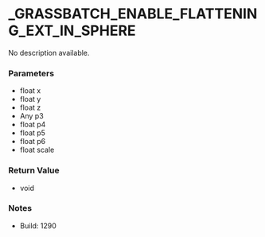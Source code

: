 # _GRASSBATCH_ENABLE_FLATTENING_EXT_IN_SPHERE

No description available.

### Parameters
* float x
* float y
* float z
* Any p3
* float p4
* float p5
* float p6
* float scale

### Return Value
* void

### Notes
* Build: 1290


